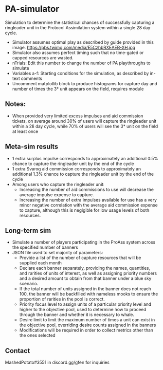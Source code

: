 # PA-simulator
Simulation to determine the statistical chances of successfully capturing a ringleader unit in the Protocol Assimilation system within a single 28 day cycle.
* Simulator assumes optimal play as described by guide provided in this image. https://pbs.twimg.com/media/E5CzhbRXEAEB-XH.jpg
* Simulator also assumes perfect timing such that no time-gated or capped resources are wasted.
* nTrials: Edit this number to change the number of PA playthroughs to simulate
* Variables a-f: Starting conditions for the simulation, as described by in-text comments
* Uncomment matplotlib block to produce histograms for capture day and number of times the 3* unit appears on the field, requires module


## Notes:

* When provided very limited excess impulses and aid commission tickets, on average around 30% of users will capture the ringleader unit within a 28 day cycle, while 70% of users will see the 3* unit on the field at least once

## Meta-sim results
* 1 extra surplus impulse corresponds to approximately an additional 0.5% chance to capture the ringleader unit by the end of the cycle
* 1 extra Svarog aid commission corresponds to approximately an additional 1.3% chance to capture the ringleader unit by the end of the cycle
* Among users who capture the ringleader unit:
  * Increasing the number of aid commissions to use will decrease the average impulse expense to capture.
  * Increasing the number of extra impulses available for use has a very minor negative correlation with the average aid commission expense to capture, although this is negigible for low usage levels of both resources. 

## Long-term sim
* Simulate a number of players participating in the ProAss system across the specified number of banners
* JSON file used to set majority of parameters:
  * Provide a list of the number of capture resources that will be supplied each month
  * Declare each banner separately, providing the names, quantities, and rarities of units of interest, as well as assigning priority numbers and a desired amount to obtain from that banner under a blue sky scenario.
  * If the total number of units assigned in the banner does not reach 100, the banner will be backfilled with nameless mooks to ensure the proportion of rarities in the pool is correct.
  * Priority focus level to assign units of a particular priority level and higher to the objective pool, used to determine how to proceed through the banner and whether it is necessary to whale.
  * Desire limit to limit the maximum number of times a unit can exist in the objective pool, overriding desire counts assigned in the banners
  * Modifications will be required in order to collect metrics other than the ones selected
## Contact 
MashedPotato#3551 in discord.gg/gfen for inquiries
